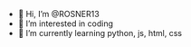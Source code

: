 - 👋 Hi, I’m @ROSNER13
- 👀 I’m interested in coding
- 🌱 I’m currently learning python, js, html, css

<!---
ROSNER13/ROSNER13 is a ✨ special ✨ repository because its `README.md` (this file) appears on your GitHub profile.
You can click the Preview link to take a look at your changes.
--->

